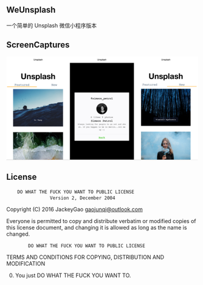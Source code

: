 WeUnsplash
-------------

一个简单的 Unsplash 微信小程序版本


ScreenCaptures
-------------

![index][1]


License
------------


        DO WHAT THE FUCK YOU WANT TO PUBLIC LICENSE
                    Version 2, December 2004

 Copyright (C) 2016 JackeyGao <gaojunqi@outlook.com>

 Everyone is permitted to copy and distribute verbatim or modified
 copies of this license document, and changing it is allowed as long
 as the name is changed.

            DO WHAT THE FUCK YOU WANT TO PUBLIC LICENSE
   TERMS AND CONDITIONS FOR COPYING, DISTRIBUTION AND MODIFICATION

  0. You just DO WHAT THE FUCK YOU WANT TO.



[1]: https://github.com/jackeyGao/WeUnsplash/raw/master/screenCaptures/example.png

